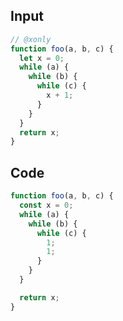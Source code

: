 
## Input

```javascript
// @xonly
function foo(a, b, c) {
  let x = 0;
  while (a) {
    while (b) {
      while (c) {
        x + 1;
      }
    }
  }
  return x;
}

```

## Code

```javascript
function foo(a, b, c) {
  const x = 0;
  while (a) {
    while (b) {
      while (c) {
        1;
        1;
      }
    }
  }

  return x;
}

```
      